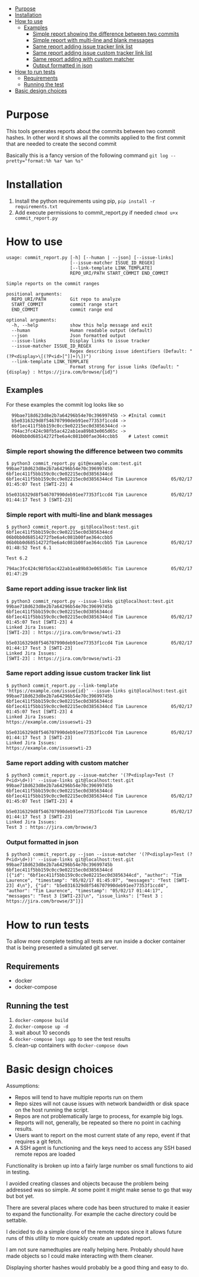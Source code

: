 <!-- TOC depthFrom:1 depthTo:6 withLinks:1 updateOnSave:1 orderedList:0 -->
- [Purpose](#purpose)
- [Installation](#installation)
- [How to use](#how-to-use)
	- [Examples](#examples)
		- [Simple report showing the difference between two commits](#simple-report-showing-the-difference-between-two-commits)
		- [Simple report with multi-line and blank messages](#simple-report-with-multi-line-and-blank-messages)
		- [Same report adding issue tracker link list](#same-report-adding-issue-tracker-link-list)
		- [Same report adding issue custom tracker link list](#same-report-adding-issue-custom-tracker-link-list)
		- [Same report adding with custom matcher](#same-report-adding-with-custom-matcher)
		- [Output formatted in json](#output-formatted-in-json)
- [How to run tests](#how-to-run-tests)
	- [Requirements](#requirements)
	- [Running the test](#running-the-test)
- [Basic design choices](#basic-design-choices)

<!-- /TOC -->
# Purpose
This tools generates reports about the commits between two commit hashes. In other word it shows all the commits applied to the first commit that are needed to create the second commit

Basically this is a fancy version of the following command `git log --pretty="format:%h %ar %an %s"`

# Installation

1. Install the python requirements using pip,
   `pip install -r requirements.txt`
2. Add execute permissions to commit_report.py if needed
   `chmod u+x commit_report.py`

# How to use
    usage: commit_report.py [-h] [--human | --json] [--issue-links]
                            [--issue-matcher ISSUE_ID_REGEX]
                            [--link-template LINK_TEMPLATE]
                            REPO_URI/PATH START_COMMIT END_COMMIT

    Simple reports on the commit ranges

    positional arguments:
      REPO_URI/PATH         Git repo to analyze
      START_COMMIT          commit range start
      END_COMMIT            commit range end

    optional arguments:
      -h, --help            show this help message and exit
      --human               Human readable output (default)
      --json                Json formatted output
      --issue-links         Display links to issue tracker
      --issue-matcher ISSUE_ID_REGEX
                            Regex describing issue identifiers (Default: "(?P<display>\[(?P<id>[^]]+)\])")
      --link-template LINK_TEMPLATE
                            Format strong for issue links (Default: "{display} : https://jira.com/browse/{id}")

## Examples

For these examples the commit log looks like so

      99bae718d623d8e2b7a64296b54e70c39699745b -> #Inital commit
      b5e0316329d8f546707990deb91ee77353f1ccd4 ->
      6bf1ec411f5bb159c0cc9e02215ec0d3856344cd ->
      794ac3fc424c98fb5ac422ab1ea89b83e065d65c ->
      06b0bb0d68514272fbe6a4c081b00fae364ccbb5    # Latest commit

### Simple report showing the difference between two commits
    $ python3 commit_report.py git@example.com:test.git 99bae718d623d8e2b7a64296b54e70c39699745b 6bf1ec411f5bb159c0cc9e02215ec0d3856344cd
    6bf1ec411f5bb159c0cc9e02215ec0d3856344cd Tim Laurence         05/02/17 01:45:07 Test [SWTI-23] 4

    b5e0316329d8f546707990deb91ee77353f1ccd4 Tim Laurence         05/02/17 01:44:17 Test 3 [SWTI-23]

### Simple report with multi-line and blank messages
    $ python3 commit_report.py  git@localhost:test.git 6bf1ec411f5bb159c0cc9e02215ec0d3856344cd 06b0bb0d68514272fbe6a4c081b00fae364ccbb5
    06b0bb0d68514272fbe6a4c081b00fae364ccbb5 Tim Laurence         05/02/17 01:48:52 Test 6.1
                                                                                    Test 6.2

    794ac3fc424c98fb5ac422ab1ea89b83e065d65c Tim Laurence         05/02/17 01:47:29

### Same report adding issue tracker link list
    $ python3 commit_report.py --issue-links git@localhost:test.git 99bae718d623d8e2b7a64296b54e70c39699745b 6bf1ec411f5bb159c0cc9e02215ec0d3856344cd
    6bf1ec411f5bb159c0cc9e02215ec0d3856344cd Tim Laurence         05/02/17 01:45:07 Test [SWTI-23] 4
    Linked Jira Issues:
    [SWTI-23] : https://jira.com/browse/swti-23

    b5e0316329d8f546707990deb91ee77353f1ccd4 Tim Laurence         05/02/17 01:44:17 Test 3 [SWTI-23]
    Linked Jira Issues:
    [SWTI-23] : https://jira.com/browse/swti-23

### Same report adding issue custom tracker link list
    $ python3 commit_report.py --link-template 'https://example.com/issue{id}' --issue-links git@localhost:test.git 99bae718d623d8e2b7a64296b54e70c39699745b 6bf1ec411f5bb159c0cc9e02215ec0d3856344cd
    6bf1ec411f5bb159c0cc9e02215ec0d3856344cd Tim Laurence         05/02/17 01:45:07 Test [SWTI-23] 4
    Linked Jira Issues:
    https://example.com/issueswti-23

    b5e0316329d8f546707990deb91ee77353f1ccd4 Tim Laurence         05/02/17 01:44:17 Test 3 [SWTI-23]
    Linked Jira Issues:
    https://example.com/issueswti-23

### Same report adding with custom matcher
    $ python3 commit_report.py --issue-matcher '(?P<display>Test (?P<id>\d+))' --issue-links git@localhost:test.git 99bae718d623d8e2b7a64296b54e70c39699745b 6bf1ec411f5bb159c0cc9e02215ec0d3856344cd
    6bf1ec411f5bb159c0cc9e02215ec0d3856344cd Tim Laurence         05/02/17 01:45:07 Test [SWTI-23] 4

    b5e0316329d8f546707990deb91ee77353f1ccd4 Tim Laurence         05/02/17 01:44:17 Test 3 [SWTI-23]
    Linked Jira Issues:
    Test 3 : https://jira.com/browse/3

### Output formatted in json
    $ python3 commit_report.py --json --issue-matcher '(?P<display>Test (?P<id>\d+))' --issue-links git@localhost:test.git 99bae718d623d8e2b7a64296b54e70c39699745b 6bf1ec411f5bb159c0cc9e02215ec0d3856344cd
    [{"id": "6bf1ec411f5bb159c0cc9e02215ec0d3856344cd", "author": "Tim Laurence", "timestamp": "05/02/17 01:45:07", "messages": "Test [SWTI-23] 4\n"}, {"id": "b5e0316329d8f546707990deb91ee77353f1ccd4", "author": "Tim Laurence", "timestamp": "05/02/17 01:44:17", "messages": "Test 3 [SWTI-23]\n", "issue_links": ["Test 3 : https://jira.com/browse/3"]}]

# How to run tests
To allow more complete testing all tests are run inside a docker container that is being presented a simulated git server.

## Requirements
* docker
* docker-compose

## Running the test

1. `docker-compose build`
2. `docker-compose up -d`
3. wait about 10 seconds
4. `docker-compose logs app` to see the test results
5. clean-up containers with `docker-compose down`


# Basic design choices

Assumptions:
* Repos will tend to have multiple reports run on them
* Repo sizes will not cause issues with network bandwidth or disk space on the host running the script.
* Repos are not problematically large to process, for example big logs.
* Reports will not, generally, be repeated so there no point in caching results.
* Users want to report on the most current state of any repo, event if that requires a git fetch.
* A SSH agent is functioning and the keys need to access any SSH based remote repos are loaded

Functionality is broken up into a fairly large number os small functions to aid in testing.

I avoided creating classes and objects because the problem being addressed was so simple. At some point it might make sense to go that way but bot yet.

There are several places where code has been structured to make it easier to expand the functionality. For example the cache directory could be settable.

I decided to do a simple clone of the remote repos since it allows future runs of this utility to more quickly create an updated report.

I am not sure namedtuples are really helping here. Probably should have made objects so I could make interacting with them cleaner.

Displaying shorter hashes would probably be a good thing and easy to do.
